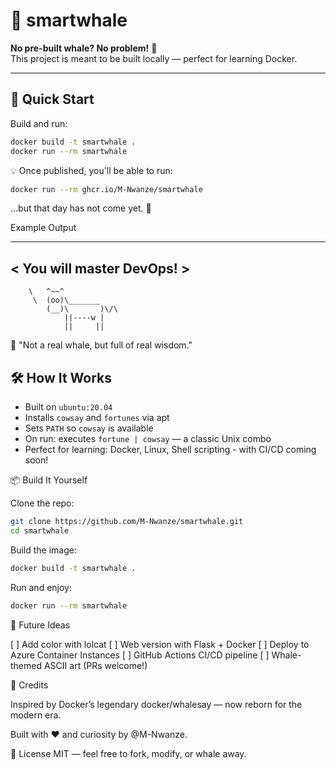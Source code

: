 # 🐳 smartwhale

**No pre-built whale? No problem!** 🐳  
This project is meant to be built locally — perfect for learning Docker.

---

## 🚀 Quick Start

Build and run:
```bash
docker build -t smartwhale .
docker run --rm smartwhale
```

💡 Once published, you'll be able to run:
```bash
docker run --rm ghcr.io/M-Nwanze/smartwhale
```
…but that day has not come yet. 🌱

Example Output
 _________________________
< You will master DevOps! >
 -------------------------
        \   ^~~^
         \  (oo)\_______
            (__)\       )\/\
                ||----w |
                ||     ||

💬 "Not a real whale, but full of real wisdom."

## 🛠 How It Works

- Built on `ubuntu:20.04`
- Installs `cowsay` and `fortunes` via apt
- Sets `PATH` so `cowsay` is available
- On run: executes `fortune | cowsay` — a classic Unix combo
- Perfect for learning: Docker, Linux, Shell scripting - with CI/CD coming soon!

📦 Build It Yourself

Clone the repo:
```bash
git clone https://github.com/M-Nwanze/smartwhale.git
cd smartwhale
```   

Build the image:
```bash
docker build -t smartwhale .
```

Run and enjoy:
```bash
docker run --rm smartwhale
```
🌟 Future Ideas

[ ] Add color with lolcat
[ ] Web version with Flask + Docker
[ ] Deploy to Azure Container Instances
[ ] GitHub Actions CI/CD pipeline
[ ] Whale-themed ASCII art (PRs welcome!)

🙌 Credits

Inspired by Docker’s legendary docker/whalesay — now reborn for the modern era.

Built with ❤️ and curiosity by @M-Nwanze.

📜 License
MIT — feel free to fork, modify, or whale away.







